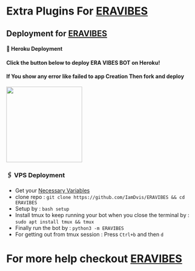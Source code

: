 # Extra Plugins For [ERAVIBES](https://github.com/IamDvis/DV-MUSIC)


## Deployment for [ERAVIBES](https://github.com/IamDvis/DV-MUSIC)

#### 🚀 Heroku Deployment

<h4>Click the button below to deploy ERA VIBES BOT on Heroku!</h4>    
<h4>If You show any error like failed to app Creation Then fork and deploy </h4>
<a href="https://dashboard.heroku.com/new?template=https://github.com/IamDvis/DV-MUSIC"><img src="https://img.shields.io/badge/Deploy%20To%20Heroku-teal?style=for-the-badge&logo=heroku" width="200""/></a>


### 🖇 VPS Deployment
- Get your [Necessary Variables](https://github.com/IamDvis/DV-MUSIC/blob/master/sample.env)
- clone repo : `git clone https://github.com/IamDvis/ERAVIBES && cd ERAVIBES`
- Setup by : `bash setup`
- Install tmux to keep running your bot when you close the terminal by :
`sudo apt install tmux && tmux`
- Finally run the bot by :
`python3 -m ERAVIBES`
- For getting out from tmux session : Press `Ctrl+b` and then `d`<br>


# For more help checkout [ERAVIBES](https://github.com/IamDvis/DV-MUSIC)

